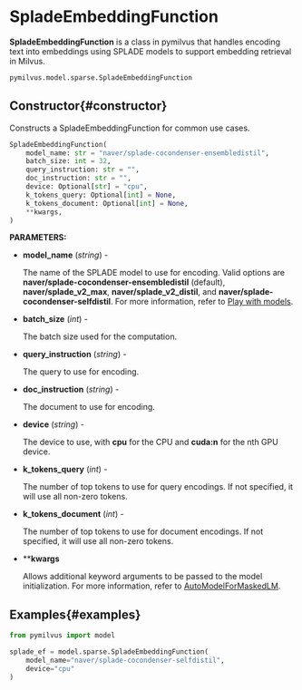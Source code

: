 # SpladeEmbeddingFunction

**SpladeEmbeddingFunction** is a class in pymilvus that handles encoding text into embeddings using SPLADE models to support embedding retrieval in Milvus.

```python
pymilvus.model.sparse.SpladeEmbeddingFunction
```

## Constructor{#constructor}

Constructs a SpladeEmbeddingFunction for common use cases.

```python
SpladeEmbeddingFunction(
    model_name: str = "naver/splade-cocondenser-ensembledistil",
    batch_size: int = 32,
    query_instruction: str = "",
    doc_instruction: str = "",
    device: Optional[str] = "cpu",
    k_tokens_query: Optional[int] = None,
    k_tokens_document: Optional[int] = None,
    **kwargs,
)
```

**PARAMETERS:**

- **model_name** (*string*) -

    The name of the SPLADE model to use for encoding. Valid options are **naver/splade-cocondenser-ensembledistil** (default), **naver/splade_v2_max**, **naver/splade_v2_distil**, and **naver/splade-cocondenser-selfdistil**. For more information, refer to [Play with models](https://github.com/naver/splade?tab=readme-ov-file#playing-with-the-model).

- **batch_size** (*int*) -

    The batch size used for the computation.

- **query_instruction** (*string*) -

    The query to use for encoding.

- **doc_instruction** (*string*) -

    The document to use for encoding.

- **device** (*string*) -

    The device to use, with **cpu** for the CPU and **cuda:n** for the nth GPU device.

- **k_tokens_query** (*int*) -

    The number of top tokens to use for query encodings. If not specified, it will use all non-zero tokens.

- **k_tokens_document** (*int*) -

    The number of top tokens to use for document encodings. If not specified, it will use all non-zero tokens.

- ****kwargs**

    Allows additional keyword arguments to be passed to the model initialization. For more information, refer to [AutoModelForMaskedLM](https://huggingface.co/docs/transformers/model_doc/auto#transformers.AutoModelForMaskedLM).

## Examples{#examples}

```python
from pymilvus import model

splade_ef = model.sparse.SpladeEmbeddingFunction(
    model_name="naver/splade-cocondenser-selfdistil", 
    device="cpu"
)
```
